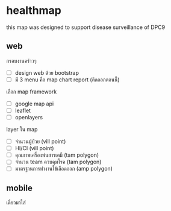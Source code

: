 # healthmap
this map was designed to support disease surveillance of DPC9


## web
กรอบงานคร่าวๆ 
- [ ] design web ด้วย bootstrap 
- [ ]  มี 3 menu คือ map chart report (คิดออกตอนนี้)

เลือก map framework  
- [ ] google map api
- [ ] leaflet
- [ ] openlayers

layer ใน map
- [ ] จำนวนผู้ป่วย (vill point)
- [ ] HI/CI (vill point)
- [ ] คุณภาพเครื่องพ่นสารเคมี (tam polygon)
- [ ] จำนวน team ควบคุมโรค (tam polygon)
- [ ] มาตรฐานการทำงานไข้เลือดออก (amp polygon)
 
## mobile
เดี๋ยวมาใส่
